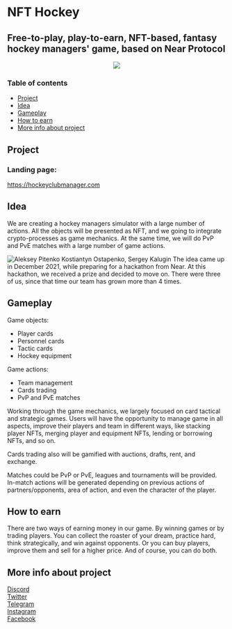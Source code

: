 # NFT Hockey
## Free-to-play, play-to-earn, NFT-based, fantasy hockey managers' game, based on Near Protocol

<p align="center">
  <img src="https://user-images.githubusercontent.com/63261287/184758579-448c1efc-02dc-432a-bf60-1716ea5936a8.svg" />
</p>


### Table of contents
* [Project](#project)
* [Idea](#idea)
* [Gameplay](#gameplay)
* [How to earn](#how-to-earn)
* [More info about project](#more-info-about-project)

## Project
### Landing page:
https://hockeyclubmanager.com

## Idea
We are creating a hockey managers simulator with a large number of actions. All the objects will be presented as NFT, and we going to integrate crypto-processes as game mechanics. At the same time, we will do PvP and PvE matches with a large number of game actions.

![Aleksey Pitenko Kostiantyn Ostapenko, Sergey Kalugin](https://user-images.githubusercontent.com/63261287/153757768-4b69d2e1-62fa-4944-9172-08f7c3ebac11.jpg)
The idea came up in December 2021, while preparing for a hackathon from Near. At this hackathon, we received a prize and decided to move on. There were three of us, since that time our team has grown more than 4 times.

## Gameplay
Game objects:
* Player cards
* Personnel cards
* Tactic cards
* Hockey equipment 

Game actions:
* Team management
* Cards trading
* PvP and PvE matches

Working through the game mechanics, we largely focused on card tactical and strategic games. Users will have the opportunity to manage game in all aspects, improve their players and team in different ways, like stacking player NFTs, merging player and equipment NFTs, lending or borrowing NFTs, and so on. 

Cards trading also will be gamified with auctions, drafts, rent, and exchange. 

Matches could be PvP or PvE, leagues and tournaments will be provided. In-match actions will be generated depending on previous actions of partners/opponents, area of action, and even the character of the player. 

## How to earn
There are two ways of earning money in our game. By winning games or by trading players. You can collect the roaster of your dream, practice hard, think strategically, and win against opponents. Or you can buy players, improve them and sell for a higher price. And of course, you can do both.

## More info about project
<a href="https://discord.gg/Zhxd3QaJ" target="_blank">Discord</a><br>
<a href="http://twitter.com/hcm_game" target="_blank">Twitter</a><br>
<a href="https://t.me/hcm_game" target="_blank">Telegram</a><br>
<a href="https://www.instagram.com/hcm_game/" target="_blank">Instagram</a><br>
<a href="https://www.facebook.com/hcmgame/" target="_blank">Facebook</a><br>

